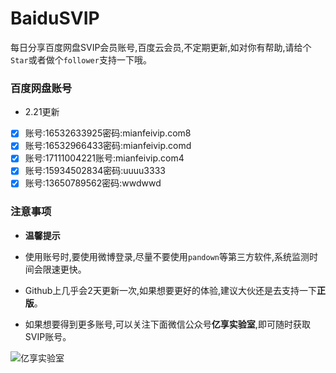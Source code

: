 # BaiduSVIP

每日分享百度网盘SVIP会员账号,百度云会员,不定期更新,如对你有帮助,请给个`Star`或者做个`follower`支持一下哦。

### 百度网盘账号 

- 2.21更新

- [x] 账号:16532633925密码:mianfeivip.com8 
- [x] 账号:16532966433密码:mianfeivip.comd
- [x] 账号:17111004221账号:mianfeivip.com4
- [x] 账号:15934502834密码:uuuu3333
- [x] 账号:13650789562密码:wwdwwd

### 注意事项

- **温馨提示**

- 使用账号时,要使用微博登录,尽量不要使用`pandown`等第三方软件,系统监测时间会限速更快。

- Github上几乎会2天更新一次,如果想要更好的体验,建议大伙还是去支持一下**正版**。

- 如果想要得到更多账号,可以关注下面微信公众号**亿享实验室**,即可随时获取SVIP账号。

![亿享实验室](https://ae01.alicdn.com/kf/H5082b6f3bdfc456bb7b5de0f9c104212L.png)
